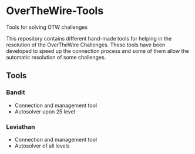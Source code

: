 # OverTheWire-Tools
Tools for solving OTW challenges


This repository contains different hand-made tools for helping in the resolution of the OverTheWire Challenges. These tools have been developed to speed up the connection process and some of them allow the automatic resolution of some challenges.

## Tools

### Bandit
- Connection and management tool
- Autosolver upon 25 level

### Leviathan
- Connection and management tool
- Autosolver of all levels
